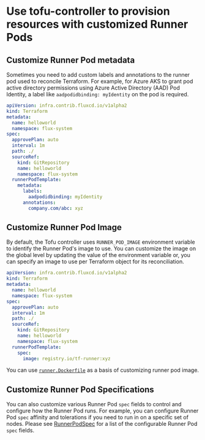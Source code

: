 # Use tofu-controller to provision resources with customized Runner Pods

## Customize Runner Pod metadata

Sometimes you need to add custom labels and annotations to the runner pod used to reconcile Terraform.
For example, for Azure AKS to grant pod active directory permissions using Azure Active Directory (AAD) Pod Identity,
a label like `aadpodidbinding: myIdentity` on the pod is required.

```yaml
apiVersion: infra.contrib.fluxcd.io/v1alpha2
kind: Terraform
metadata:
  name: helloworld
  namespace: flux-system
spec:
  approvePlan: auto
  interval: 1m
  path: ./
  sourceRef:
    kind: GitRepository
    name: helloworld
    namespace: flux-system
  runnerPodTemplate:
    metadata:
      labels:
        aadpodidbinding: myIdentity
      annotations:
        company.com/abc: xyz
```

## Customize Runner Pod Image

By default, the Tofu controller uses `RUNNER_POD_IMAGE` environment variable to identify the Runner Pod's image to use. You can customize the image on the global level by updating the value of the environment variable or, you can specify an image to use per Terraform object for its reconciliation.

```yaml
apiVersion: infra.contrib.fluxcd.io/v1alpha2
kind: Terraform
metadata:
  name: helloworld
  namespace: flux-system
spec:
  approvePlan: auto
  interval: 1m
  path: ./
  sourceRef:
    kind: GitRepository
    name: helloworld
    namespace: flux-system
  runnerPodTemplate:
    spec:
      image: registry.io/tf-runner:xyz
```

You can use [`runner.Dockerfile`](https://github.com/flux-iac/tofu-controller/blob/main/runner.Dockerfile) as a basis of customizing runner pod image.

## Customize Runner Pod Specifications

You can also customize various Runner Pod `spec` fields to control and configure how the Runner Pod runs. 
For example, you can configure Runner Pod `spec` affinity and tolerations if you need to run in on a specific set of nodes. Please see [RunnerPodSpec](https://flux-iac.github.io/tofu-controller/References/terraform/#infra.contrib.fluxcd.io/v1alpha2.RunnerPodSpec) for a list of the configurable Runner Pod `spec` fields.
